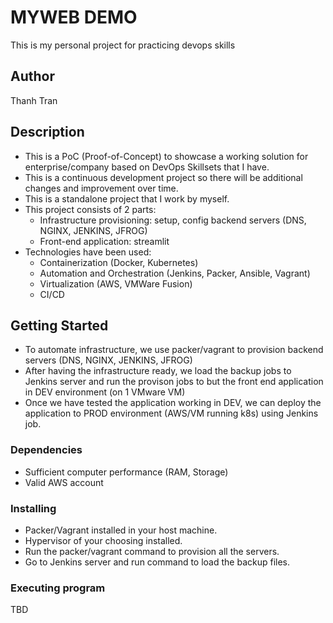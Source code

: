 
# MYWEB DEMO

This is my personal project for practicing devops skills

## Author
Thanh Tran

## Description
- This is a PoC (Proof-of-Concept) to showcase a working solution for enterprise/company based on DevOps Skillsets that I have.
- This is a continuous development project so there will be additional changes and improvement over time.
- This is a standalone project that I work by myself.
- This project consists of 2 parts:
     - Infrastructure provisioning: setup, config backend servers (DNS, NGINX, JENKINS, JFROG)
     - Front-end application: streamlit
- Technologies have been used:
   - Containerization (Docker, Kubernetes)
   - Automation and Orchestration (Jenkins, Packer, Ansible, Vagrant)
   - Virtualization (AWS, VMWare Fusion)
   - CI/CD
     
## Getting Started
- To automate infrastructure, we use packer/vagrant to provision backend servers (DNS, NGINX, JENKINS, JFROG)
- After having the infrastructure ready, we load the backup jobs to Jenkins server and run the provison jobs to but the front end application in DEV environment (on 1 VMware VM)
- Once we have tested the application working in DEV, we can deploy the application to PROD environment (AWS/VM running k8s) using Jenkins job. 
### Dependencies
- Sufficient computer performance (RAM, Storage)
- Valid AWS account

### Installing
- Packer/Vagrant installed in your host machine.
- Hypervisor of your choosing installed.
- Run the packer/vagrant command to provision all the servers.
- Go to Jenkins server and run command to load the backup files.

### Executing program

TBD
